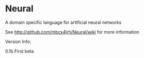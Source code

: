 Neural
======

A domain specific language for artificial neural networks

See http://github.com/mbcx4jrh/Neural/wiki for more information

Version Info:

0.1b First beta